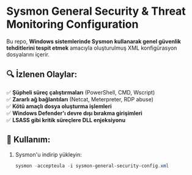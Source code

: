 # Sysmon General Security & Threat Monitoring Configuration

Bu repo, **Windows sistemlerinde Sysmon kullanarak genel güvenlik tehditlerini tespit etmek** amacıyla oluşturulmuş XML konfigürasyon dosyalarını içerir.

## 🔍 İzlenen Olaylar:
✅ **Şüpheli süreç çalıştırmaları** (PowerShell, CMD, Wscript)  
✅ **Zararlı ağ bağlantıları** (Netcat, Meterpreter, RDP abuse)  
✅ **Kötü amaçlı dosya oluşturma işlemleri**  
✅ **Windows Defender'ı devre dışı bırakma girişimleri**  
✅ **LSASS gibi kritik süreçlere DLL enjeksiyonu**  

## 🚀 Kullanım:
1. Sysmon'u indirip yükleyin:
   ```powershell
   sysmon -accepteula -i sysmon-general-security-config.xml
